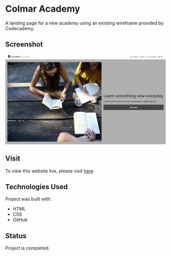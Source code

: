# Colmar Academy
A landing page for a new academy using an existing wireframe provided by Codecademy.

## Screenshot
![preview of landing page](./resources/images/colmar-academy.jpg)

## Visit
To view this website live, please visit [here](https://yuj94.github.io/colmar-academy/).

## Technologies Used
Project was built with:
- HTML
- CSS
- GitHub

## Status
Project is completed.